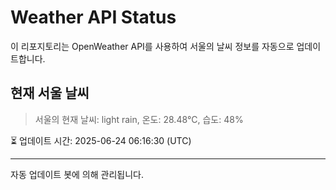 
# Weather API Status

이 리포지토리는 OpenWeather API를 사용하여 서울의 날씨 정보를 자동으로 업데이트합니다.

## 현재 서울 날씨
> 서울의 현재 날씨: light rain, 온도: 28.48°C, 습도: 48%

⏳ 업데이트 시간: 2025-06-24 06:16:30 (UTC)

---
자동 업데이트 봇에 의해 관리됩니다.
